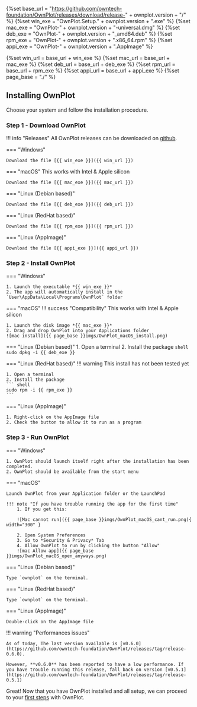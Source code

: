 
{%set base_url =  "https://github.com/owntech-foundation/OwnPlot/releases/download/release-" + ownplot.version  + "/" %}
{%set win_exe = "OwnPlot.Setup." + ownplot.version + ".exe" %}
{%set mac_exe = "OwnPlot-" + ownplot.version + "-universal.dmg" %}
{%set deb_exe = "OwnPlot-" + ownplot.version + "_amd64.deb" %}
{%set rpm_exe = "OwnPlot-" + ownplot.version + ".x86_64.rpm" %}
{%set appi_exe = "OwnPlot-" + ownplot.version + ".AppImage" %}

{%set win_url = base_url + win_exe %}
{%set mac_url = base_url + mac_exe %}
{%set deb_url = base_url + deb_exe %}
{%set rpm_url = base_url + rpm_exe %}
{%set appi_url = base_url + appi_exe %}
{%set page_base = "./" %}


## Installing OwnPlot

Choose your system and follow the installation procedure.

### Step 1 - Download OwnPlot
!!! info "Releases"
	All OwnPlot releases can be downloaded on [github](https://github.com/owntech-foundation/OwnPlot/releases).

=== "Windows"

	Download the file [{{ win_exe }}]({{ win_url }})

=== "macOS"
	This works with Intel & Apple silicon

	Download the file [{{ mac_exe }}]({{ mac_url }})

=== "Linux (Debian based)"

	Download the file [{{ deb_exe }}]({{ deb_url }})


=== "Linux (RedHat based)"

	Download the file [{{ rpm_exe }}]({{ rpm_url }})


=== "Linux (AppImage)"

	Download the file [{{ appi_exe }}]({{ appi_url }})


### Step 2 - Install OwnPlot

=== "Windows"

	1. Launch the executable *{{ win_exe }}*
	2. The app will automatically install in the `User\AppData\Local\Programs\OwnPlot` folder

=== "macOS"
	!!! success "Compatibility"
		This works with Intel & Apple silicon
	
	1. Launch the disk image *{{ mac_exe }}*
	2. Drag and drop OwnPlot into your Applications folder 
	![mac install]({{ page_base }}imgs/OwnPlot_macOS_install.png)

=== "Linux (Debian based)"
	1. Open a terminal
	2. Install the package
	``` shell
	sudo dpkg -i {{ deb_exe }}
	```

=== "Linux (RedHat based)"
	!!! warning
		This install has not been tested yet

	1. Open a terminal
	2. Install the package
	``` shell
	sudo rpm -i {{ rpm_exe }}
	```

=== "Linux (AppImage)"

	1. Right-click on the AppImage file
    2. Check the button to allow it to run as a program

### Step 3 - Run OwnPlot

=== "Windows"

	1. OwnPlot should launch itself right after the installation has been completed.
	2. OwnPlot should be available from the start menu

=== "macOS"

    Launch OwnPlot from your Application folder or the LaunchPad

	!!! note "If you have trouble running the app for the first time"
		1. If you get this:

		![Mac cannot run]({{ page_base }}imgs/OwnPlot_macOS_cant_run.png){ width="300" }

		2. Open System Preferences
		3. Go to *Security & Privacy* Tab
		4. Allow OwnPlot to run by clicking the button "Allow"
		![mac Allow app]({{ page_base }}imgs/OwnPlot_macOS_open_anyways.png)

=== "Linux (Debian based)"

    Type `ownplot` on the terminal.

=== "Linux (RedHat based)"

    Type `ownplot` on the terminal.

=== "Linux (AppImage)"

    Double-click on the AppImage file


!!! warning "Performances issues"

	As of today, The last version available is [v0.6.0](https://github.com/owntech-foundation/OwnPlot/releases/tag/release-0.6.0).

	However, **v0.6.0** has been reported to have a low performance. If you have trouble running this release, fall back on version [v0.5.1](https://github.com/owntech-foundation/OwnPlot/releases/tag/release-0.5.1)


Great! Now that you have OwnPlot installed and all setup, we can proceed to your [first steps](first-steps.md) with OwnPlot.
